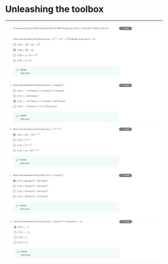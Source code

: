 # Unleashing the toolbox
---
<img src="../Images/Qz6_im1.jpg">
<img src="../Images/Qz6_im2.jpg">
<img src="../Images/Qz6_im3.jpg">

<br><br>
